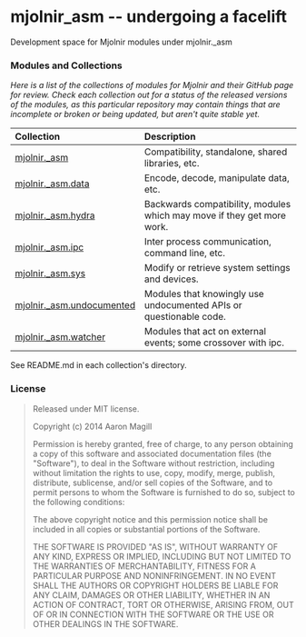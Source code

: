 mjolnir_asm -- undergoing a facelift
====================================

Development space for Mjolnir modules under mjolnir._asm

### Modules and Collections

*Here is a list of the collections of modules for Mjolnir and their GitHub page for review.  Check each collection out for a status of the released versions of the modules, as this particular repository may contain things that are incomplete or broken or being updated, but aren't quite stable yet.*

|Collection                                                                        | Description                                                            |
|:---------------------------------------------------------------------------------|:-----------------------------------------------------------------------|
|[mjolnir._asm](https://github.com/asmagill/mjolnir_asm._asm)                      | Compatibility, standalone, shared libraries, etc.                      |
|[mjolnir._asm.data](https://github.com/asmagill/mjolnir_asm.data)                 | Encode, decode, manipulate data, etc.                                  |
|[mjolnir._asm.hydra](https://github.com/asmagill/mjolnir_asm.hydra)               | Backwards compatibility, modules which may move if they get more work. |
|[mjolnir._asm.ipc](https://github.com/asmagill/mjolnir_asm.ipc)                   | Inter process communication, command line, etc.                        |
|[mjolnir._asm.sys](https://github.com/asmagill/mjolnir_asm.sys)                   | Modify or retrieve system settings and devices.                        |
|[mjolnir._asm.undocumented](https://github.com/asmagill/mjolnir_asm.undocumented) | Modules that knowingly use undocumented APIs or questionable code.     |
|[mjolnir._asm.watcher](https://github.com/asmagill/mjolnir_asm.watcher)           | Modules that act on external events; some crossover with ipc.          |

See README.md in each collection's directory.

### License

> Released under MIT license.
>
> Copyright (c) 2014 Aaron Magill
>
> Permission is hereby granted, free of charge, to any person obtaining a copy of this software and associated documentation files (the "Software"), to deal in the Software without restriction, including without limitation the rights to use, copy, modify, merge, publish, distribute, sublicense, and/or sell copies of the Software, and to permit persons to whom the Software is furnished to do so, subject to the following conditions:
>
> The above copyright notice and this permission notice shall be included in all copies or substantial portions of the Software.
>
> THE SOFTWARE IS PROVIDED "AS IS", WITHOUT WARRANTY OF ANY KIND, EXPRESS OR IMPLIED, INCLUDING BUT NOT LIMITED TO THE WARRANTIES OF MERCHANTABILITY, FITNESS FOR A PARTICULAR PURPOSE AND NONINFRINGEMENT. IN NO EVENT SHALL THE AUTHORS OR COPYRIGHT HOLDERS BE LIABLE FOR ANY CLAIM, DAMAGES OR OTHER LIABILITY, WHETHER IN AN ACTION OF CONTRACT, TORT OR OTHERWISE, ARISING FROM, OUT OF OR IN CONNECTION WITH THE SOFTWARE OR THE USE OR OTHER DEALINGS IN THE SOFTWARE.
>

